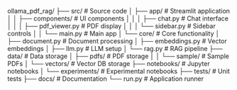 ollama_pdf_rag/
├── src/                      # Source code
│   ├── app/                  # Streamlit application
│   │   ├── components/       # UI components
│   │   │   ├── chat.py      # Chat interface
│   │   │   ├── pdf_viewer.py # PDF display
│   │   │   └── sidebar.py   # Sidebar controls
│   │   └── main.py          # Main app
│   └── core/                 # Core functionality
│       ├── document.py       # Document processing
│       ├── embeddings.py     # Vector embeddings
│       ├── llm.py           # LLM setup
│       └── rag.py           # RAG pipeline
├── data/                     # Data storage
│   ├── pdfs/                # PDF storage
│   │   └── sample/          # Sample PDFs
│   └── vectors/             # Vector DB storage
├── notebooks/               # Jupyter notebooks
│   └── experiments/         # Experimental notebooks
├── tests/                   # Unit tests
├── docs/                    # Documentation
└── run.py                   # Application runner
